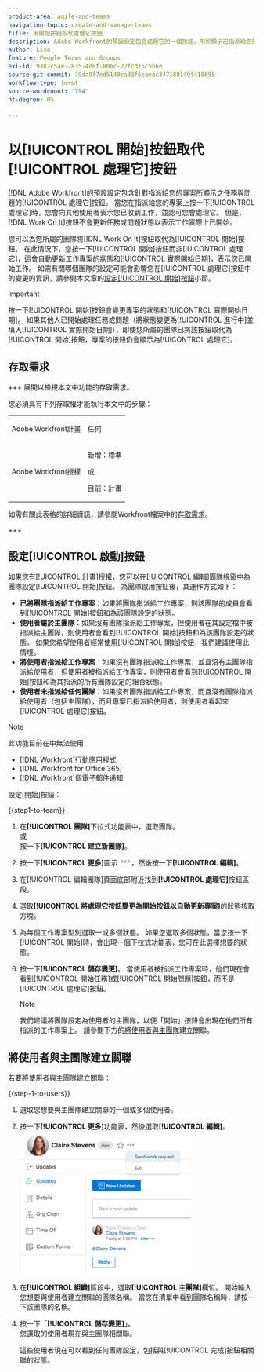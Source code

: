 ```yaml
---
product-area: agile-and-teams
navigation-topic: create-and-manage-teams
title: 用開始按鈕取代處理它按鈕
description: Adobe Workfront的預設設定包含處理它的一個按鈕，用於顯示已指派給您的專案的任務和問題。
author: Lisa
feature: People Teams and Groups
exl-id: 9387c5ae-2835-4d8f-80ec-22fcd16c5b6e
source-git-commit: 79da9f7ed5149ca33f6eaeac347188149f410695
workflow-type: tm+mt
source-wordcount: '794'
ht-degree: 0%

---
```


# 以[!UICONTROL 開始]按鈕取代[!UICONTROL 處理它]按鈕

[!DNL Adobe Workfront]的預設設定包含針對指派給您的專案所顯示之任務與問題的[!UICONTROL 處理它]按鈕。 當您在指派給您的專案上按一下[!UICONTROL 處理它]時，您會向其他使用者表示您已收到工作，並認可您會處理它。 但是，[!DNL Work On It]按鈕不會更新任務或問題狀態以表示工作實際上已開始。

您可以為您所屬的團隊將[!DNL Work On It]按鈕取代為[!UICONTROL 開始]按鈕。 在此情況下，您按一下[!UICONTROL 開始]按鈕而非[!UICONTROL 處理它]，這會自動更新工作專案的狀態和[!UICONTROL 實際開始日期]，表示您已開始工作。 如需有關哪個團隊的設定可能會影響您在[!UICONTROL 處理它]按鈕中的變更的資訊，請參閱本文章的[設定[!UICONTROL 開始]按鈕](#configure-the-uicontrol-start-button)小節。

>[!IMPORTANT]
>
>按一下[!UICONTROL 開始]按鈕會變更專案的狀態和[!UICONTROL 實際開始日期]。 如果其他人已開始處理任務或問題（將狀態變更為[!UICONTROL 進行中]並填入[!UICONTROL 實際開始日期]），即使您所屬的團隊已將該按鈕取代為[!UICONTROL 開始]按鈕，專案的按鈕仍會顯示為[!UICONTROL 處理它]。

## 存取需求

+++ 展開以檢視本文中功能的存取需求。

您必須具有下列存取權才能執行本文中的步驟：

<table style="table-layout:auto"> 
 <col> 
 <col> 
 <tbody> 
  <tr data-mc-conditions=""> 
   <td role="rowheader"> <p>Adobe Workfront計畫</p> </td> 
   <td>任何</td> 
  </tr> 
  <tr> 
   <td role="rowheader">Adobe Workfront授權</td> 
   <td>
   <p>新增：標準</p>
   <p>或</p>
   <p>目前：計畫</p></td>
  </tr> 
 </tbody> 
</table>

如需有關此表格的詳細資訊，請參閱Workfront檔案中的[存取需求](/help/quicksilver/administration-and-setup/add-users/access-levels-and-object-permissions/access-level-requirements-in-documentation.md)。

+++

## 設定[!UICONTROL 啟動]按鈕

如果您有[!UICONTROL 計畫]授權，您可以在[!UICONTROL 編輯]團隊視窗中為團隊設定[!UICONTROL 開始]按鈕。 為團隊啟用按鈕後，其運作方式如下：

* **已將團隊指派給工作專案**：如果將團隊指派給工作專案，則該團隊的成員會看到[!UICONTROL 開始]按鈕和為該團隊設定的狀態。
* **使用者屬於主團隊**：如果沒有團隊指派給工作專案，但使用者在其設定檔中被指派給主團隊，則使用者會看到[!UICONTROL 開始]按鈕和為該團隊設定的狀態。 如果您希望使用者經常使用[!UICONTROL 開始]按鈕，我們建議使用此情境。
* **將使用者指派給工作專案**：如果沒有團隊指派給工作專案，並且沒有主團隊指派給使用者，但使用者被指派給工作專案，則使用者會看到[!UICONTROL 開始]按鈕和為其指派的所有團隊設定的組合狀態。
* **使用者未指派給任何團隊：**&#x200B;如果沒有團隊指派給工作專案，而且沒有團隊指派給使用者（包括主團隊），而且專案已指派給使用者，則使用者看起來[!UICONTROL 處理它]按鈕。

>[!NOTE]
>
>此功能目前在中無法使用
>
>* [!DNL Workfront]行動應用程式
>* [!DNL Workfront for Office 365]
>* [!DNL Workfront]個電子郵件通知
>

設定[開始]按鈕：

{{step1-to-team}}

1. 在&#x200B;**[!UICONTROL 團隊]**&#x200B;下拉式功能表中，選取團隊。\
   或\
   按一下&#x200B;**[!UICONTROL 建立新團隊]**。

1. 按一下&#x200B;**[!UICONTROL 更多]**&#x200B;圖示![](assets/more-icon.png)，然後按一下&#x200B;**[!UICONTROL 編輯]**。

1. 在[!UICONTROL 編輯團隊]頁面底部附近找到&#x200B;**[!UICONTROL 處理它]**&#x200B;按鈕區段。
1. 選取&#x200B;**[!UICONTROL 將處理它按鈕變更為開始按鈕以自動更新專案]**&#x200B;的狀態核取方塊。
1. 為每個工作專案型別選取一或多個狀態。 如果您選取多個狀態，當您按一下[!UICONTROL 開始]時，會出現一個下拉式功能表，您可在此選擇想要的狀態。
1. 按一下&#x200B;**[!UICONTROL 儲存變更]**。 當使用者被指派工作專案時，他們現在會看到[!UICONTROL 開始任務]或[!UICONTROL 開始問題]按鈕，而不是[!UICONTROL 處理它]按鈕。

   >[!NOTE]
   >
   >我們建議將團隊設定為使用者的主團隊，以便「開始」按鈕會出現在他們所有指派的工作專案上。 請參閱下方的[將使用者與主團隊](#associate-users-with-a-home-team)建立關聯。

## 將使用者與主團隊建立關聯

若要將使用者與主團隊建立關聯：

{{step-1-to-users}}

1. 選取您想要與主團隊建立關聯的一個或多個使用者。
1. 按一下&#x200B;**[!UICONTROL 更多]**&#x200B;功能表，然後選取&#x200B;**[!UICONTROL 編輯]**。\
   ![](assets/user-settings-nwe-350x291.png)

1. 在&#x200B;**[!UICONTROL 組織]**&#x200B;區段中，選取&#x200B;**[!UICONTROL 主團隊]**&#x200B;欄位。 開始輸入您想要與使用者建立關聯的團隊名稱。 當您在清單中看到團隊名稱時，請按一下該團隊的名稱。

1. 按一下「**[!UICONTROL 儲存變更]**」。\
   您選取的使用者現在與主團隊相關聯。

   這些使用者現在可以看到任何團隊設定，包括與[!UICONTROL 完成]按鈕相關聯的狀態。

